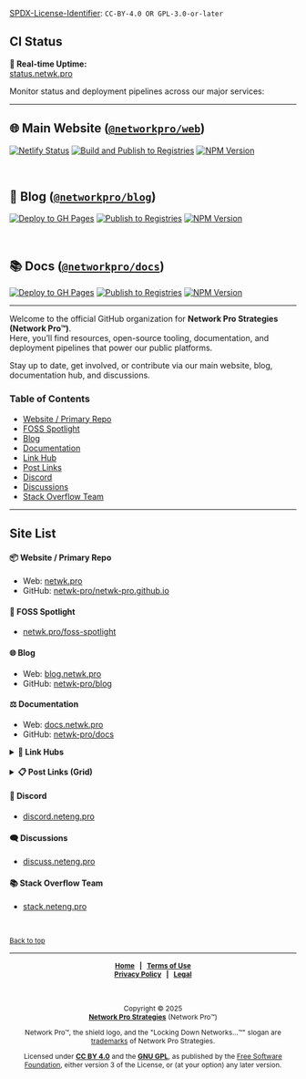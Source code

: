<!-- =========================================================================
README.md

Copyright © 2025 Network Pro Strategies (Network Pro)
SPDX-License-Identifier: CC-BY-4.0 OR GPL-3.0-or-later
This file is part of Network Pro.
========================================================================== -->

<section id="top">

[SPDX-License-Identifier](https://spdx.dev/learn/handling-license-info/):
`CC-BY-4.0 OR GPL-3.0-or-later`

# CI Status

</section>

**🔗 Real-time Uptime:**  
[status.netwk.pro](https://status.netwk.pro)

Monitor status and deployment pipelines across our major services:

---

## 🌐 Main Website ([`@networkpro/web`](https://github.com/netwk-pro/netwk-pro.github.io))

[![Netlify Status](https://api.netlify.com/api/v1/badges/93910633-3fdb-4bb3-a9bf-5d91ccfeebf9/deploy-status)](https://app.netlify.com/projects/networkpro-web/deploys)
[![Build and Publish to Registries](https://github.com/netwk-pro/netwk-pro.github.io/actions/workflows/build-and-publish.yml/badge.svg)](https://github.com/netwk-pro/netwk-pro.github.io/actions/workflows/build-and-publish.yml)
[![NPM Version](https://img.shields.io/npm/v/%40networkpro%2Fweb?registry_uri=https%3A%2F%2Fregistry.npmjs.com&style=flat&logo=npm&logoSize=auto&color=%23CB3837)](https://www.npmjs.com/package/@networkpro/web)

&nbsp;

## 📝 Blog ([`@networkpro/blog`](https://github.com/netwk-pro/blog))

[![Deploy to GH Pages](https://github.com/netwk-pro/blog/actions/workflows/build-and-deploy.yml/badge.svg)](https://github.com/netwk-pro/blog/actions/workflows/build-and-deploy.yml)
[![Publish to Registries](https://github.com/netwk-pro/blog/actions/workflows/publish.yml/badge.svg)](https://github.com/netwk-pro/blog/actions/workflows/publish.yml)
[![NPM Version](https://img.shields.io/npm/v/%40networkpro%2Fblog?registry_uri=https%3A%2F%2Fregistry.npmjs.com&style=flat&logo=npm&color=%23CB3837)](https://www.npmjs.com/package/@networkpro/blog)

&nbsp;

## 📚 Docs ([`@networkpro/docs`](https://github.com/netwk-pro/docs))

[![Deploy to GH Pages](https://github.com/netwk-pro/docs/actions/workflows/build-and-deploy.yml/badge.svg)](https://github.com/netwk-pro/docs/actions/workflows/build-and-deploy.yml)
[![Publish to Registries](https://github.com/netwk-pro/docs/actions/workflows/publish.yml/badge.svg)](https://github.com/netwk-pro/docs/actions/workflows/publish.yml)
[![NPM Version](https://img.shields.io/npm/v/%40networkpro%2Fdocs?registry_uri=https%3A%2F%2Fregistry.npmjs.com&style=flat&logo=npm&color=%23CB3837)](https://www.npmjs.com/package/@networkpro/docs)

---

Welcome to the official GitHub organization for **Network Pro Strategies
(Network Pro™)**.  
Here, you’ll find resources, open-source tooling, documentation, and deployment
pipelines that power our public platforms.

Stay up to date, get involved, or contribute via our main website, blog,
documentation hub, and discussions.

<!-- markdownlint-disable MD001 -->

### Table of Contents

- [Website / Primary Repo](#repo)
- [FOSS Spotlight](#foss)
- [Blog](#blog)
- [Documentation](#docs)
- [Link Hub](#links)
- [Post Links](#posts)
- [Discord](#discord)
- [Discussions](#discuss)
- [Stack Overflow Team](#stack)

---

## Site List

<section id="repo">

#### 📦 Website / Primary Repo

- Web: [netwk.pro](https://netwk.pro)
- GitHub:
  [netwk-pro/netwk-pro.github.io](https://github.com/netwk-pro/netwk-pro.github.io)

</section>

<!-- markdownlint-enable MD001 -->

<section id="foss">

#### 🤖 FOSS Spotlight

- [netwk.pro/foss-spotlight](https://netwk.pro/foss-spotlight)

</section>

<section id="blog">

#### 🌐 Blog

- Web: [blog.netwk.pro](https://blog.netwk.pro)
- GitHub: [netwk-pro/blog](https://github.com/netwk-pro/blog)

</section>

<section id="docs">

#### ⚖️ Documentation

- Web: [docs.netwk.pro](https://docs.netwk.pro)
- GitHub: [netwk-pro/docs](https://github.com/netwk-pro/docs)

</section>

<section id="links">

<details>

<summary><strong>🔗 Link Hubs</strong></summary>

- Business/Platform Links: [netwk.pro/links](https://netwk.pro/links)
- Security and Privacy Tools: [security.neteng.pro](https://security.neteng.pro)

</details>

</section>

<br />

<section id="posts">

<details>
<summary><strong>📋 Post Links (Grid)</strong></summary>

- [netwk.pro/posts](https://netwk.pro/posts)

</details>

</section>

<section id="discord">

#### 💬 Discord

- [discord.neteng.pro](https://discord.neteng.pro)

</section>

<section id="discuss">

#### 🗨️ Discussions

- [discuss.neteng.pro](https://discuss.neteng.pro)

</section>

<section id="stack">

#### 📚 Stack Overflow Team

- [stack.neteng.pro](https://stack.neteng.pro)

</section>

&nbsp;

<sub>[Back to top](#top)</sub>

---

<span style="font-size: 12px; font-weight: bold; text-align: center;">

[Home](https://netwk.pro) &nbsp; | &nbsp;
[Terms of Use](https://netwk.pro/terms-of-use)  
[Privacy Policy](https://netwk.pro/privacy) &nbsp; | &nbsp;
[Legal](https://netwk.pro/license)

</span>

&nbsp;

<span style="font-size: 12px; text-align: center;">

Copyright &copy; 2025  
**[Network Pro Strategies](https://netwk.pro/)** (Network Pro&trade;)

Network Pro&trade;, the shield logo, and the "Locking Down Networks...&trade;"
slogan are [trademarks](https://netwk.pro/license#trademark) of Network Pro
Strategies.

Licensed under **[CC BY 4.0](https://netwk.pro/license#cc-by)** and the
**[GNU GPL](https://netwk.pro/license#gnu-gpl)**, as published by the
[Free Software Foundation](https://www.fsf.org), either version 3 of the
License, or (at your option) any later version.

</span>
